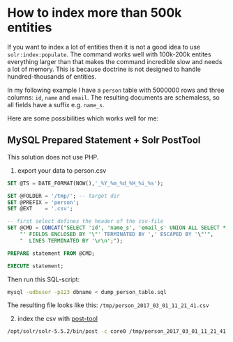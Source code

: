# How to index more than 500k entities

If you want to index a lot of entities then it is not a good idea to use `solr:index:populate`. 
The command works well with 100k-200k entites everything larger than that makes the command incredible slow and needs a lot of memory. This is because doctrine is not designed to handle hundred-thousands of entities.

In my following example I have a `person` table with 5000000 rows and three columns: `id`, `name` and `email`. The resulting documents are schemaless, so all fields have a suffix e.g. `name_s`.

Here are some possibilities which works well for me:

## MySQL Prepared Statement + Solr PostTool

This solution does not use PHP.

1. export your data to person.csv
```sql
SET @TS = DATE_FORMAT(NOW(),'_%Y_%m_%d_%H_%i_%s');

SET @FOLDER = '/tmp/'; -- target dir
SET @PREFIX = 'person';
SET @EXT    = '.csv';

-- first select defines the header of the csv-file
SET @CMD = CONCAT("SELECT 'id', 'name_s', 'email_s' UNION ALL SELECT * FROM person INTO OUTFILE '",@FOLDER,@PREFIX,@TS,@EXT,
    "' FIELDS ENCLOSED BY '\"' TERMINATED BY ',' ESCAPED BY '\"'",
    "  LINES TERMINATED BY '\r\n';");

PREPARE statement FROM @CMD;

EXECUTE statement;
```

Then run this SQL-script:

```bash
mysql -udbuser -p123 dbname < dump_person_table.sql
```

The resulting file looks like this: `/tmp/person_2017_03_01_11_21_41.csv`

2. index the csv with [post-tool](https://lucidworks.com/2015/08/04/solr-5-new-binpost-utility/)

```bash
/opt/solr/solr-5.5.2/bin/post -c core0 /tmp/person_2017_03_01_11_21_41.csv
```

